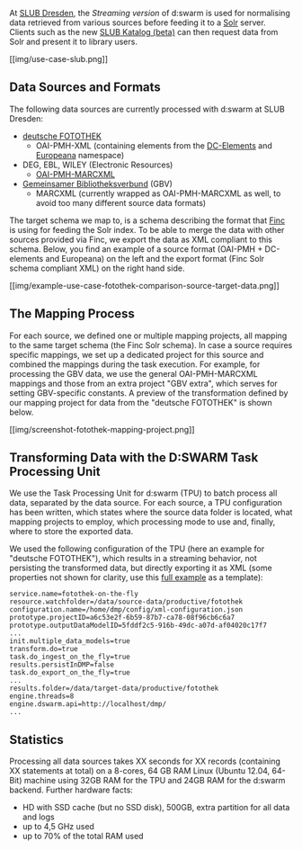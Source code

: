 At [SLUB Dresden](http://www.slub-dresden.de), the *Streaming version* of d:swarm is used for normalising data retrieved from various sources before feeding it to a [Solr](http://lucene.apache.org/solr/) server. Clients such as the new [SLUB Katalog (beta)](http://katalogbeta.slub-dresden.de/) can then request data from Solr and present it to library users.

[[img/use-case-slub.png]]

## Data Sources and Formats

The following data sources are currently processed with d:swarm at SLUB Dresden:

* [deutsche FOTOTHEK](http://www.deutschefotothek.de)
  * OAI-PMH-XML (containing elements from the [DC-Elements](http://purl.org/dc/elements/1.1/) and [Europeana](http://europeana.eu/terms) namespace)
* DEG, EBL, WILEY (Electronic Resources)
  * [OAI-PMH-MARCXML](http://www.loc.gov/standards/marcxml/)
* [Gemeinsamer Bibliotheksverbund](http://www.gbv.de/) (GBV)
  * MARCXML (currently wrapped as OAI-PMH-MARCXML as well, to avoid too many different source data formats)

The target schema we map to, is a schema describing the format that [Finc](https://finc.info/de/) is using for feeding the Solr index. To be able to merge the data with other sources provided via Finc, we export the data as XML compliant to this schema. Below, you find an example of a source format (OAI-PMH + DC-elements and Europeana) on the left and the export format (Finc Solr schema compliant XML) on the right hand side.

[[img/example-use-case-fotothek-comparison-source-target-data.png]]

## The Mapping Process ##

For each source, we defined one or multiple mapping projects, all mapping to the same target schema (the Finc Solr schema). 
In case a source requires specific mappings, we set up a dedicated project for this source and combined the mappings during the task execution. For example, for processing the GBV data, we use the general OAI-PMH-MARCXML mappings and those from an extra project "GBV extra", which serves for setting GBV-specific constants.  A preview of the transformation defined by our mapping project for data from the "deutsche FOTOTHEK" is shown below.

[[img/screenshot-fotothek-mapping-project.png]]

## Transforming Data with the D:SWARM Task Processing Unit
We use the Task Processing Unit for d:swarm (TPU) to batch process all data, separated by the data source. For each source, a TPU configuration has been written, which states where the source data folder is located, what mapping projects to employ, which processing mode to use and, finally, where to store the exported data.

We used the following configuration of the TPU (here an example for "deutsche FOTOTHEK"), which results in a streaming behavior, not persisting the transformed data, but directly exporting it as XML (some properties not shown for clarity, use this [full example](https://github.com/dswarm/task-processing-unit-for-dswarm) as a template):

```
service.name=fotothek-on-the-fly
resource.watchfolder=/data/source-data/productive/fotothek
configuration.name=/home/dmp/config/xml-configuration.json
prototype.projectID=a6c53e2f-6b59-87b7-ca78-08f96cb6c6a7
prototype.outputDataModelID=5fddf2c5-916b-49dc-a07d-af04020c17f7
...
init.multiple_data_models=true
transform.do=true
task.do_ingest_on_the_fly=true
results.persistInDMP=false
task.do_export_on_the_fly=true
...
results.folder=/data/target-data/productive/fotothek
engine.threads=8
engine.dswarm.api=http://localhost/dmp/
...
```

## Statistics ##

Processing all data sources takes XX seconds for XX records (containing XX statements at total) on a 8-cores, 64 GB RAM Linux (Ubuntu 12.04, 64-Bit) machine using 32GB RAM for the TPU and 24GB RAM for the d:swarm backend.
Further hardware facts: 
* HD with SSD cache (but no SSD disk), 500GB, extra partition for all data and logs
* up to 4,5 GHz used
* up to 70% of the total RAM used

<!-- screenshot metrics view evtl. --> 